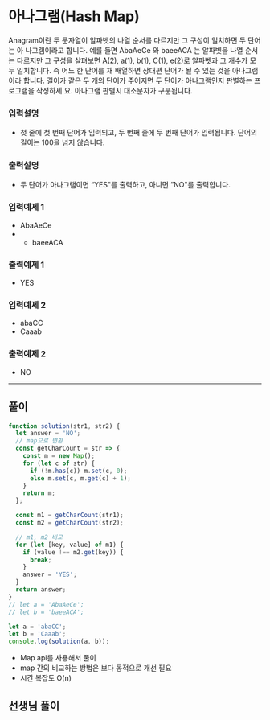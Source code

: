 # 아나그램(Hash Map)

Anagram이란 두 문자열이 알파벳의 나열 순서를 다르지만 그 구성이 일치하면 두 단어는 아 나그램이라고 합니다.
예를 들면 AbaAeCe 와 baeeACA 는 알파벳을 나열 순서는 다르지만 그 구성을 살펴보면 A(2), a(1), b(1), C(1), e(2)로 알파벳과 그 개수가 모두 일치합니다. 즉 어느 한 단어를 재 배열하면 상대편 단어가 될 수 있는 것을 아나그램이라 합니다.
길이가 같은 두 개의 단어가 주어지면 두 단어가 아나그램인지 판별하는 프로그램을 작성하세 요. 아나그램 판별시 대소문자가 구분됩니다.

### 입력설명

- 첫 줄에 첫 번째 단어가 입력되고, 두 번째 줄에 두 번째 단어가 입력됩니다. 단어의 길이는 100을 넘지 않습니다.

### 출력설명

- 두 단어가 아나그램이면 “YES"를 출력하고, 아니면 ”NO"를 출력합니다.

### 입력예제 1

- AbaAeCe
- - baeeACA

### 출력예제 1

- YES

### 입력예제 2

- abaCC
- Caaab

### 출력예제 2

- NO

---

## 풀이

```js
function solution(str1, str2) {
  let answer = 'NO';
  // map으로 변환
  const getCharCount = str => {
    const m = new Map();
    for (let c of str) {
      if (!m.has(c)) m.set(c, 0);
      else m.set(c, m.get(c) + 1);
    }
    return m;
  };

  const m1 = getCharCount(str1);
  const m2 = getCharCount(str2);

  // m1, m2 비교
  for (let [key, value] of m1) {
    if (value !== m2.get(key)) {
      break;
    }
    answer = 'YES';
  }
  return answer;
}
// let a = 'AbaAeCe';
// let b = 'baeeACA';

let a = 'abaCC';
let b = 'Caaab';
console.log(solution(a, b));
```

- Map api를 사용해서 풀이
- map 간의 비교하는 방법은 보다 동적으로 개선 필요
- 시간 복잡도 O(n)

## 선생님 풀이

```js

```
